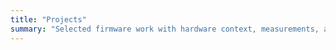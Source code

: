 ```yaml
---
title: "Projects"
summary: "Selected firmware work with hardware context, measurements, and code."
---
```


